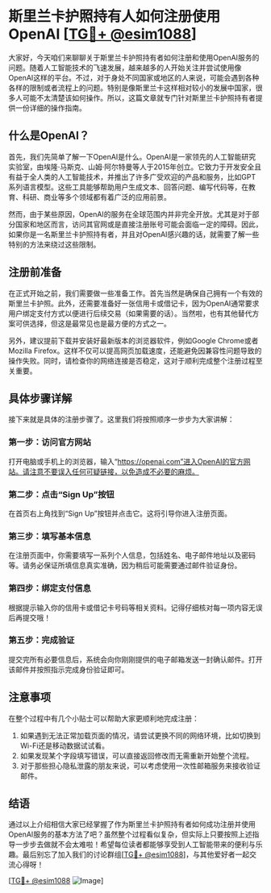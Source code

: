 # 斯里兰卡护照持有人如何注册使用OpenAI [[TG💪+ @esim1088](https://t.me/s/esim1088)]

大家好，今天咱们来聊聊关于斯里兰卡护照持有者如何注册和使用OpenAI服务的问题。随着人工智能技术的飞速发展，越来越多的人开始关注并尝试使用像OpenAI这样的平台。不过，对于身处不同国家或地区的人来说，可能会遇到各种各样的限制或者流程上的问题。特别是像斯里兰卡这样相对较小的发展中国家，很多人可能不太清楚该如何操作。所以，这篇文章就专门针对斯里兰卡护照持有者提供一份详细的操作指南。

## 什么是OpenAI？

首先，我们先简单了解一下OpenAI是什么。OpenAI是一家领先的人工智能研究实验室，由埃隆·马斯克、山姆·阿尔特曼等人于2015年创立。它致力于开发安全且有益于全人类的人工智能技术，并推出了许多广受欢迎的产品和服务，比如GPT系列语言模型。这些工具能够帮助用户生成文本、回答问题、编写代码等，在教育、科研、商业等多个领域都有着广泛的应用前景。

然而，由于某些原因，OpenAI的服务在全球范围内并非完全开放。尤其是对于部分国家和地区而言，访问其官网或是直接注册账号可能会面临一定的障碍。因此，如果你是一名斯里兰卡护照持有者，并且对OpenAI感兴趣的话，就需要了解一些特别的方法来绕过这些限制。

## 注册前准备

在正式开始之前，我们需要做一些准备工作。首先当然是确保自己拥有一个有效的斯里兰卡护照。此外，还需要准备好一张信用卡或借记卡，因为OpenAI通常要求用户绑定支付方式以便进行后续交易（如果需要的话）。当然啦，也有其他替代方案可供选择，但这是最常见也是最方便的方式之一。

另外，建议提前下载并安装好最新版本的浏览器软件，例如Google Chrome或者Mozilla Firefox。这样不仅可以提高网页加载速度，还能避免因兼容性问题导致的操作失败。同时，请检查你的网络连接是否稳定，这对于顺利完成整个注册过程至关重要。

## 具体步骤详解

接下来就是具体的注册步骤了。这里我们将按照顺序一步步为大家讲解：

### 第一步：访问官方网站

打开电脑或手机上的浏览器，输入“https://openai.com”进入OpenAI的官方网站。请注意不要误入任何可疑链接，以免造成不必要的麻烦。

### 第二步：点击“Sign Up”按钮

在首页右上角找到“Sign Up”按钮并点击它。这将引导你进入注册页面。

### 第三步：填写基本信息

在注册页面中，你需要填写一系列个人信息，包括姓名、电子邮件地址以及密码等。请务必保证所填信息真实准确，因为稍后可能需要通过邮件验证身份。

### 第四步：绑定支付信息

根据提示输入你的信用卡或借记卡号码等相关资料。记得仔细核对每一项内容无误后再提交哦！

### 第五步：完成验证

提交完所有必要信息后，系统会向你刚刚提供的电子邮箱发送一封确认邮件。打开该邮件并按照指示完成身份验证即可。

## 注意事项

在整个过程中有几个小贴士可以帮助大家更顺利地完成注册：

1. 如果遇到无法正常加载页面的情况，请尝试更换不同的网络环境，比如切换到Wi-Fi还是移动数据试试看。
2. 如果发现某个字段填写错误，可以直接返回修改而无需重新开始整个流程。
3. 对于那些担心隐私泄露的朋友来说，可以考虑使用一次性邮箱服务来接收验证邮件。

## 结语

通过以上介绍相信大家已经掌握了作为斯里兰卡护照持有者如何成功注册并使用OpenAI服务的基本方法了吧？虽然整个过程看似复杂，但实际上只要按照上述指导一步步去做就不会太难啦！希望每位读者都能够享受到人工智能带来的便利与乐趣。最后别忘了加入我们的讨论群组[[TG💪+ @esim1088](https://t.me/s/esim1088)]，与其他爱好者一起交流心得呀！

[[TG💪+ @esim1088](https://t.me/s/esim1088) ![Image](https://i.postimg.cc/4NQfJmqS/Snipaste-2025-05-13-00-14-12.png)]